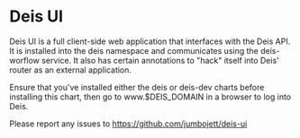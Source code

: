 # Deis UI

Deis UI is a full client-side web application that interfaces with the Deis API. It is installed
into the deis namespace and communicates using the deis-worflow service. It also has certain
annotations to "hack" itself into Deis' router as an external application.

Ensure that you've installed either the deis or deis-dev charts before installing this chart,
then go to www.$DEIS_DOMAIN in a browser to log into Deis.

Please report any issues to https://github.com/jumbojett/deis-ui
